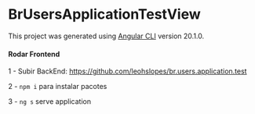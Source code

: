 # BrUsersApplicationTestView

This project was generated using [Angular CLI](https://github.com/angular/angular-cli) version 20.1.0.

#### Rodar Frontend
1 - Subir BackEnd: https://github.com/leohslopes/br.users.application.test

2 - `npm i` para instalar pacotes

3 - `ng s` serve application
